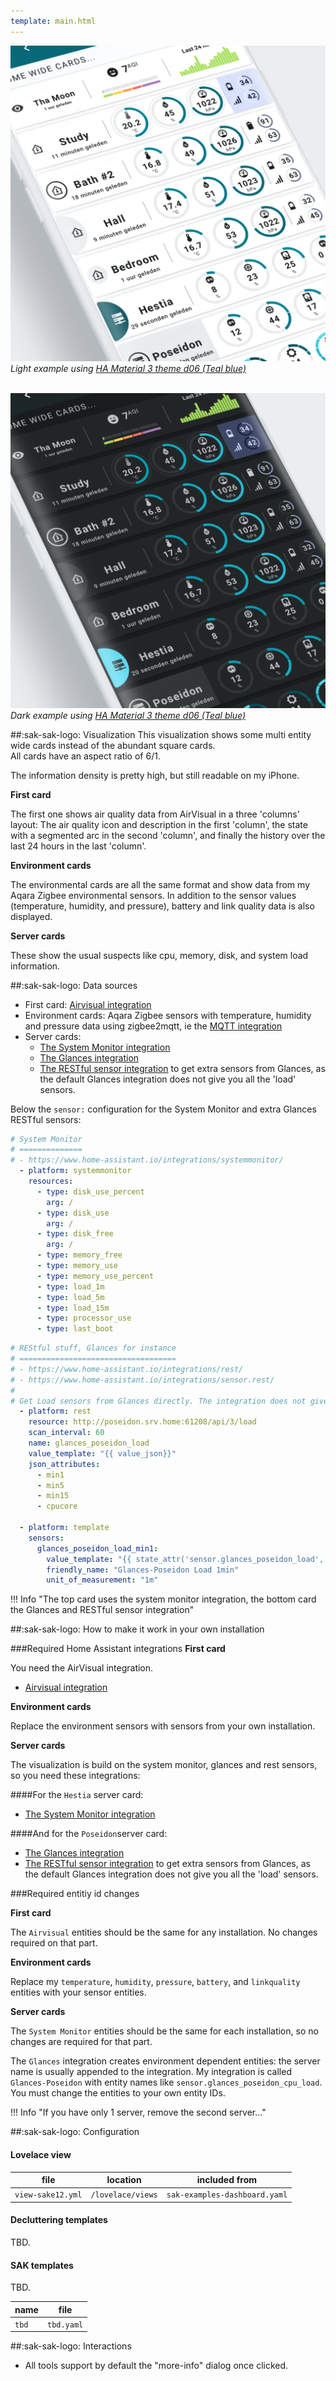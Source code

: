 ```yaml
---
template: main.html
---
```


[![SAK Example Light]][SAK Example Light]
_Light example using [HA Material 3 theme d06 (Teal blue)][ham3-d06-url]_

<br>[![SAK Example Dark]][SAK Example Dark]
_Dark example using [HA Material 3 theme d06 (Teal blue)][ham3-d06-url]_

##:sak-sak-logo: Visualization
This visualization shows some multi entity wide cards instead of the abundant square cards.  
All cards have an aspect ratio of 6/1.

The information density is pretty high, but still readable on my iPhone.

**First card**

The first one shows air quality data from AirVisual in a three 'columns' layout: The air quality icon and description in the first 'column', the state with a segmented arc in the second 'column', and finally the history over the last 24 hours in the last 'column'.

**Environment cards**

The environmental cards are all the same format and show data from my Aqara Zigbee environmental sensors. In addition to the sensor values ​​(temperature, humidity, and pressure), battery and link quality data is also displayed.

**Server cards**

These show the usual suspects like cpu, memory, disk, and system load information.

##:sak-sak-logo: Data sources
- First card: [Airvisual integration](https://www.home-assistant.io/integrations/airvisual/)
- Environment cards: Aqara Zigbee sensors with temperature, humidity and pressure data using zigbee2mqtt, ie the [MQTT integration](https://www.home-assistant.io/integrations/mqtt/)
- Server cards: 
    - [The System Monitor integration](https://www.home-assistant.io/integrations/systemmonitor/)
    - [The Glances integration](https://www.home-assistant.io/integrations/glances/)
    - [The RESTful sensor integration](https://www.home-assistant.io/integrations/sensor.rest/) to get extra sensors from Glances, as the default Glances integration does not give you all the 'load' sensors.

Below the `sensor:` configuration for the System Monitor and extra Glances RESTful sensors:

```yaml title="System Monitor sensors" linenums="1"
# System Monitor
# ==============
# - https://www.home-assistant.io/integrations/systemmonitor/
  - platform: systemmonitor
    resources:
      - type: disk_use_percent
        arg: /
      - type: disk_use
        arg: /
      - type: disk_free
        arg: /
      - type: memory_free
      - type: memory_use
      - type: memory_use_percent    
      - type: load_1m
      - type: load_5m
      - type: load_15m
      - type: processor_use
      - type: last_boot

```
```yaml title="Extra Glances sensors" linenums="1"
# REStful stuff, Glances for instance
# ===================================
# - https://www.home-assistant.io/integrations/rest/
# - https://www.home-assistant.io/integrations/sensor.rest/
#
# Get Load sensors from Glances directly. The integration does not give them...
  - platform: rest
    resource: http://poseidon.srv.home:61208/api/3/load
    scan_interval: 60
    name: glances_poseidon_load
    value_template: "{{ value_json}}"
    json_attributes:
      - min1
      - min5
      - min15
      - cpucore

  - platform: template
    sensors:
      glances_poseidon_load_min1:
        value_template: "{{ state_attr('sensor.glances_poseidon_load', 'min1') }}"
        friendly_name: "Glances-Poseidon Load 1min"
        unit_of_measurement: "1m"
```

!!! Info "The top card uses the system monitor integration, the bottom card the Glances and RESTful sensor integration"


##:sak-sak-logo: How to make it work in your own installation

###Required Home Assistant integrations
**First card**

You need the AirVisual integration.

- [Airvisual integration](https://www.home-assistant.io/integrations/airvisual/)

 **Environment cards**
 
Replace the environment sensors with sensors from your own installation.

**Server cards**

The visualization is build on the system monitor, glances and rest sensors, so you need these integrations:

####For the `Hestia` server card:

- [The System Monitor integration](https://www.home-assistant.io/integrations/systemmonitor/)

####And for the `Poseidon`server card:
- [The Glances integration](https://www.home-assistant.io/integrations/glances/)
- [The RESTful sensor integration](https://www.home-assistant.io/integrations/sensor.rest/) to get extra sensors from Glances, as the default Glances integration does not give you all the 'load' sensors.

###Required entitiy id changes

**First card**

The `Airvisual` entities should be the same for any installation. No changes required on that part.

**Environment cards**

Replace my `temperature`, `humidity`, `pressure`, `battery`, and `linkquality` entities with your sensor entities. 

**Server cards**

The `System Monitor` entities should be the same for each installation, so no changes are required for that part. 

The `Glances` integration creates environment dependent entities: the server name is usually appended to the integration. My integration is called `Glances-Poseidon` with entity names like `sensor.glances_poseidon_cpu_load`. You must change the entities to your own entity IDs.

!!! Info "If you have only 1 server, remove the second server..."


##:sak-sak-logo: Configuration

#### Lovelace view

| file | location | included from |
| ---- | -------- | ------------- |
| `view-sake12.yml` | `/lovelace/views` | `sak-examples-dashboard.yaml`|

#### Decluttering templates
TBD.

#### SAK templates
TBD.

| name | file |
| ---- | -------- |
| `tbd` | `tbd.yaml` |

##:sak-sak-logo: Interactions
- All tools support by default the "more-info" dialog once clicked.

<!--- References to pictures... --->

[SAK Example]: ../assets/screenshots/sak-example-12.png
[SAK Example Light]: ../assets/screenshots/sak-example-12-m3-d06-light.png
[SAK Example Dark]: ../assets/screenshots/sak-example-12-m3-d06-dark.png


<!--- External References... --->

[ham3-d06-url]: https://ha-m3-themes.docs.amoebelabs.com/examples/example-d6/
